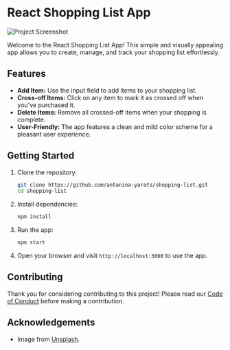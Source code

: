 # React Shopping List App

![Project Screenshot](Screenshot.png)

Welcome to the React Shopping List App! This simple and visually appealing app allows you to create, manage, and track your shopping list effortlessly.

## Features

- **Add Item:** Use the input field to add items to your shopping list.
- **Cross-off Items:** Click on any item to mark it as crossed off when you've purchased it.
- **Delete Items:** Remove all crossed-off items when your shopping is complete.
- **User-Friendly:** The app features a clean and mild color scheme for a pleasant user experience.

## Getting Started

1. Clone the repository:

    ```bash
    git clone https://github.com/antanina-yarats/shopping-list.git
    cd shopping-list
    ```

2. Install dependencies:

    ```bash
    npm install
    ```

3. Run the app:

    ```bash
    npm start
    ```

4. Open your browser and visit `http://localhost:3000` to use the app.

## Contributing

Thank you for considering contributing to this project! Please read our [Code of Conduct](CODE_OF_CONDUCT.md) before making a contribution.


## Acknowledgements

- Image from [Unsplash](https://unsplash.com/).

